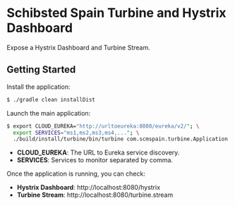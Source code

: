 # Schibsted Spain Turbine and Hystrix Dashboard
Expose a Hystrix Dashboard and Turbine Stream. 

## Getting Started
Install the application:

```bash
$ ./gradle clean installDist
```

Launch the main application:

```bash
$ export CLOUD_EUREKA="http://urltoeureka:8080/eureka/v2/"; \
  export SERVICES="ms1,ms2,ms3,ms4,..."; \
  ./build/install/turbine/bin/turbine com.scmspain.turbine.Application
```
* **CLOUD_EUREKA**: The URL to Eureka service discovery.
* **SERVICES**: Services to monitor separated by comma.

Once the application is running, you can check: 

* **Hystrix Dashboard**: http://localhost:8080/hystrix
* **Turbine Stream**: http://localhost:8080/turbine.stream
